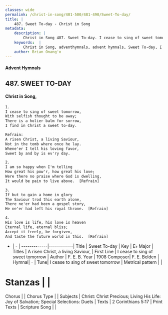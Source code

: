 ```yaml
---
classes: wide
permalink: /christ-in-song/401-500/481-490/Sweet-To-day/
title: |
    487. Sweet To-day - Christ in Song
metadata:
    description: |
        Christ in Song 487. Sweet To-day. I cease to sing of sweet tomorrow, With selfish thought to be away; There is a holier balm for sorrow, I find in Christ a sweet to-day. 
    keywords:  |
        Christ in Song, adventhymnals, advent hymnals, Sweet To-day, I cease to sing of sweet tomorrow. A risen Christ, a living Saviour,
    author: Brian Onang'o
---
```


#### Advent Hymnals
## 487. SWEET TO-DAY
####  Christ in Song,

```txt
1.
I cease to sing of sweet tomorrow,
With selfish thought to be away;
There is a holier balm for sorrow,
I find in Christ a sweet to-day.

Refrain:
A risen Christ, a living Saviour,
Not in the tomb where once he lay.
Whene'er I tell his loving favor,
Sweet by and by is ev'ry day.

2.
I am so happy when I'm telling
How great his pow'r, how great his love;
Were there no praise where God is dwelling,
It would be pain to live above.  [Refrain]

3.
If but to gain a home in glory
The Saviour trod this earth alone,
There ne'er had been a gospel story,
He ne'er had left his royal throne.  [Refrain]

4.
His love is life, his love is heaven
Eternal life, eternal bliss;
Accept it freely, be forgiven,
And taste the future world in this.  [Refrain]

```

- |   -  |
-------------|------------|
Title | Sweet To-day |
Key | E♭ Major |
Titles | A risen Christ, a living Saviour, |
First Line | I cease to sing of sweet tomorrow |
Author | F. E. B.
Year | 1908
Composer| F. E. Belden |
Hymnal|  - |
Tune| I cease to sing of sweet tomorrow |
Metrical pattern | |
# Stanzas |  |
Chorus |  |
Chorus Type |  |
Subjects | Christ: Christ Precious; Living His Life: Joy of Salvation; Special Selections: Duets |
Texts | 2 Corinthians 5:17 |
Print Texts | 
Scripture Song |  |
    
